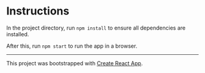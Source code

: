 # Instructions

In the project directory, run `npm install` to ensure all dependencies are installed.

After this, run `npm start` to run the app in a browser.

---

This project was bootstrapped with [Create React App](https://github.com/facebook/create-react-app).
